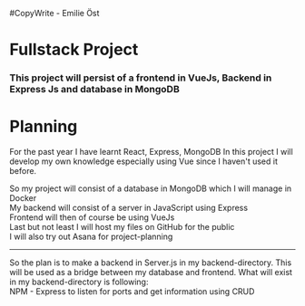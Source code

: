 #CopyWrite - Emilie Öst
# Fullstack Project

### This project will persist of a frontend in VueJs, Backend in Express Js and database in MongoDB

# Planning

For the past year I have learnt React, Express, MongoDB
In this project I will develop my own knowledge especially using Vue since I haven't used it before.

So my project will consist of a database in MongoDB which I will manage in Docker\
My backend will consist of a server in JavaScript using Express\
Frontend will then of course be using VueJs\
Last but not least I will host my files on GitHub for the public\
I will also try out Asana for project-planning

---

So the plan is to make a backend in Server.js in my backend-directory. This will be used as a bridge
between my database and frontend. What will exist in my backend-directory is following: \
NPM - 
Express to listen for ports and get information using CRUD

